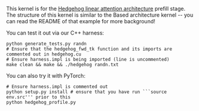 

This kernel is for the [Hedgehog linear attention architecture](https://arxiv.org/abs/2402.04347) prefill stage. The structure of this kernel is similar to the Based architecture kernel -- you can read the README of that example for more background!

You can test it out via our C++ harness:
```
python generate_tests.py randn
# Ensure that the hedgehog_fwd_tk function and its imports are commented out in hedgehog.cu
# Ensure harness.impl is being imported (line is uncommented)
make clean && make && ./hedgehog randn.txt
```

You can also try it with PyTorch:
```
# Ensure harness.impl is commented out
python setup.py install # ensure that you have run ```source env.src''' prior to this
python hedgehog_profile.py
```

